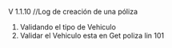 V 1.1.10  //Log de  creación de una póliza

1. Validando el tipo de Vehiculo
2. Validar el Vehiculo esta en Get poliza lin 101
